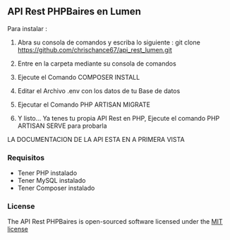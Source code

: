 ## API Rest PHPBaires en Lumen

Para instalar :

1) Abra su consola de comandos y escriba lo siguiente :
    git clone https://github.com/chrischance67/api_rest_lumen.git

2) Entre en la carpeta mediante su consola de comandos

3) Ejecute el Comando COMPOSER INSTALL

4) Editar el Archivo .env con los datos de tu Base de datos

5) Ejecutar el Comando PHP ARTISAN MIGRATE

6) Y listo... Ya tenes tu propia API Rest en PHP, Ejecute el comando PHP ARTISAN SERVE para probarla

LA DOCUMENTACION DE LA API ESTA EN A PRIMERA VISTA

### Requisitos
  
  - Tener PHP instalado
  - Tener MySQL instalado
  - Tener Composer instalado

### License

The API Rest PHPBaires is open-sourced software licensed under the [MIT license](http://opensource.org/licenses/MIT)
